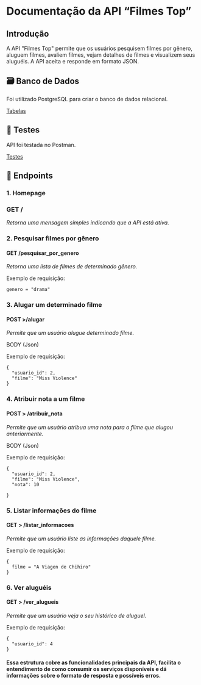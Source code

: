 
# Documentação da API “Filmes Top”

## Introdução

A API "Filmes Top" permite que os usuários pesquisem filmes por gênero, aluguem filmes, avaliem filmes, vejam detalhes de filmes e visualizem seus aluguéis. 
A API aceita e responde em formato JSON.

## 🗃️ Banco de Dados

Foi utilizado PostgreSQL para criar o banco de dados relacional.

[Tabelas](bancodedados)

## 🤖 Testes

API foi testada no Postman.

[Testes](testes)

## 🎯 Endpoints

### 1. Homepage

### GET /

_Retorna uma mensagem simples indicando que a API está ativa._


### 2. Pesquisar filmes por gênero 

#### GET /pesquisar_por_genero

_Retorna uma lista de filmes de determinado gênero._

Exemplo de requisição: 
```
genero = "drama"
```

### 3. Alugar um determinado filme 

#### POST >/alugar 

_Permite que um usuário alugue determinado filme._

BODY (Json) 

Exemplo de requisição:
```
{
  "usuario_id": 2,
  "filme": "Miss Violence"
}
```

### 4. Atribuir nota a um filme 

#### POST > /atribuir_nota

_Permite que um usuário atribua uma nota para o filme que alugou anteriormente._

BODY (Json)

Exemplo de requisição:
```
{
  "usuario_id": 2,
  "filme": "Miss Violence",
  "nota": 10

}
```

### 5. Listar informações do filme 

#### GET > /listar_informacoes

_Permite que um usuário liste as informações daquele filme._

Exemplo de requisição:
```
{
  filme = "A Viagen de Chihiro"
}
```

### 6. Ver aluguéis

#### GET > /ver_alugueis 

_Permite que um usuário veja o seu histórico de aluguel._

Exemplo de requisição:
```
{
  "usuario_id": 4
}
```

#### Essa estrutura cobre as funcionalidades principais da API, facilita o entendimento de como consumir os serviços disponíveis e dá informações sobre o formato de resposta e possíveis erros.

